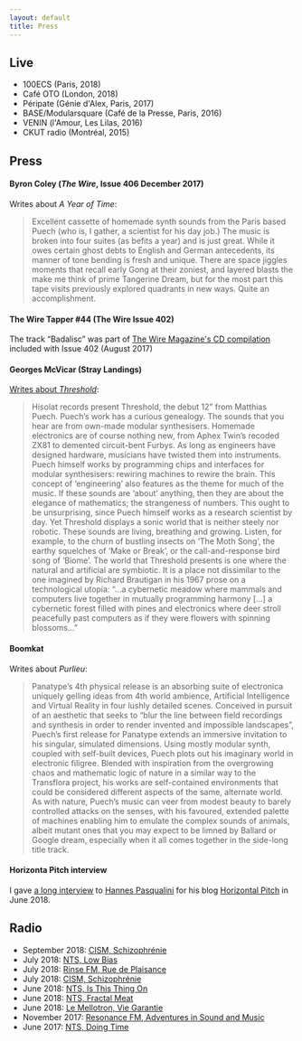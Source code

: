 ```yaml
---
layout: default
title: Press
---
```


## Live

- 100ECS (Paris, 2018)
- Café OTO (London, 2018)
- Péripate (Génie d'Alex, Paris, 2017)
- BASE/Modularsquare (Café de la Presse, Paris, 2016)
- VENIN (l'Amour, Les Lilas, 2016)
- CKUT radio (Montréal, 2015)

## Press

#### Byron Coley (_The Wire_, Issue 406 December 2017)

Writes about _A Year of Time_:

> Excellent cassette of homemade synth sounds from the Paris based
  Puech (who is, I gather, a scientist for his day job.) The music is
  broken into four suites (as befits a year) and is just great. While
  it owes certain ghost debts to English and German antecedents, its
  manner of tone bending is fresh and unique. There are space jiggles
  moments that recall early Gong at their zoniest, and layered blasts
  the make me think of prime Tangerine Dream, but for the most part
  this tape visits previously explored quadrants in new ways. Quite an
  accomplishment.

#### The Wire Tapper #44 (The Wire Issue 402)

The track “Badalisc” was part of [The Wire Magazine's CD
compilation](https://www.thewire.co.uk/audio/the-wire-tapper/the-wire-tapper-44)
included with Issue 402 (August 2017)

#### Georges McVicar (Stray Landings)

[Writes about _Threshold_](http://straylandings.co.uk/reviews/threshold):

> Hisolat records present Threshold, the debut 12” from Matthias
Puech. Puech’s work has a curious genealogy. The sounds that you hear
are from own-made modular synthesisers. Homemade electronics are of
course nothing new, from Aphex Twin’s recoded ZX81 to demented
circuit-bent Furbys. As long as engineers have designed hardware,
musicians have twisted them into instruments. Puech himself works by
programming chips and interfaces for modular synthesisers: rewiring
machines to rewire the brain.  This concept of ‘engineering’ also
features as the theme for much of the music. If these sounds are
‘about’ anything, then they are about the elegance of mathematics; the
strangeness of numbers. This ought to be unsurprising, since Puech
himself works as a research scientist by day. Yet Threshold displays a
sonic world that is neither steely nor robotic. These sounds are
living, breathing and growing. Listen, for example, to the churn of
bustling insects on ‘The Moth Song’, the earthy squelches of ‘Make or
Break’, or the call-and-response bird song of ‘Biome’.  The world
that Threshold presents is one where the natural and artificial are
symbiotic. It is a place not dissimilar to the one imagined by Richard
Brautigan in his 1967 prose on a technological utopia: “…a cybernetic
meadow where mammals and computers live together in mutually
programming harmony […] a cybernetic forest filled with pines and
electronics where deer stroll peacefully past computers as if they
were flowers with spinning blossoms…”

#### Boomkat

Writes about _Purlieu_:

> Panatype’s 4th physical release is an absorbing suite of electronica
  uniquely gelling ideas from 4th world ambience, Artificial
  Intelligence and Virtual Reality in four lushly detailed scenes.
  Conceived in pursuit of an aesthetic that seeks to “blur the line
  between field recordings and synthesis in order to render invented
  and impossible landscapes”, Puech’s first release for Panatype
  extends an immersive invitation to his singular, simulated
  dimensions. Using mostly modular synth, coupled with self-built
  devices, Puech plots out his imaginary world in electronic
  filigree. Blended with inspiration from the overgrowing chaos and
  mathematic logic of nature in a similar way to the Transflora
  project, his works are self-contained environments that could be
  considered different aspects of the same, alternate world. As with
  nature, Puech’s music can veer from modest beauty to barely
  controlled attacks on the senses, with his favoured, extended
  palette of machines enabling him to emulate the complex sounds of
  animals, albeit mutant ones that you may expect to be limned by
  Ballard or Google dream, especially when it all comes together in
  the side-long title track.

#### Horizonta Pitch interview

I gave [a long
interview](http://www.horizontalpitch.com/2018/06/matthias-puech-explicit-intentions/)
to [Hannes Pasqualini](https://www.papernoise.net/) for his blog
[Horizontal Pitch](http://www.horizontalpitch.com/) in June 2018.

## Radio

- September 2018: [CISM, Schizophrénie](http://schizocism.blogspot.com/2018/09/23-septembre-2018.html)
- July 2018: [NTS, Low Bias](https://www.nts.live/shows/low-bias-show/episodes/the-low-bias-9th-july-2018)
- July 2018: [Rinse FM, Rue de Plaisance](https://soundcloud.com/varoslavmusic/juillet-2018-varoslav-gaffarel)
- July 2018: [CISM, Schizophrénie](http://schizocism.blogspot.com/2018/07/8-juillet-2018.html)
- June 2018: [NTS, Is This Thing On](https://www.nts.live/shows/is-this-thing-on/episodes/is-this-thing-on-w-hector-plimmer-17th-june-2018)
- June 2018: [NTS, Fractal Meat](https://fractalmeat.wordpress.com/2018/06/18/episode-141-guest-megamix-from-noyzlab/)
- June 2018: [Le Mellotron, Vie Garantie](https://soundcloud.com/lemellotron/vie-garantie-gustave-evrard)
- November 2017: [Resonance FM, Adventures in Sound and Music](https://www.mixcloud.com/TheWireMagazine/adventures-in-sound-and-music-hosted-by-gustave-evrard-and-conor-walker-2-november-2017/)
- June 2017: [NTS, Doing Time](https://www.nts.live/shows/doing-time/episodes/doing-time-4th-june-2017)
